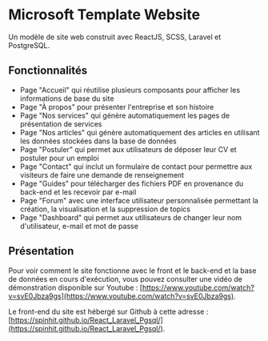 # Microsoft Template Website
Un modèle de site web construit avec ReactJS, SCSS, Laravel et PostgreSQL.

## Fonctionnalités
- Page "Accueil" qui réutilise plusieurs composants pour afficher les informations de base du site
- Page "À propos" pour présenter l'entreprise et son histoire
- Page "Nos services" qui génère automatiquement les pages de présentation de services
- Page "Nos articles" qui génère automatiquement des articles en utilisant les données stockées dans la base de données
- Page "Postuler" qui permet aux utilisateurs de déposer leur CV et postuler pour un emploi
- Page "Contact" qui inclut un formulaire de contact pour permettre aux visiteurs de faire une demande de renseignement
- Page "Guides" pour télécharger des fichiers PDF en provenance du back-end et les recevoir par e-mail
- Page "Forum" avec une interface utilisateur personnalisée permettant la création, la visualisation et la suppression de topics
- Page "Dashboard" qui permet aux utilisateurs de changer leur nom d'utilisateur, e-mail et mot de passe

## Présentation
Pour voir comment le site fonctionne avec le front et le back-end et la base de données en cours d'exécution, vous pouvez consulter une vidéo de démonstration disponible sur Youtube : [https://www.youtube.com/watch?v=svE0Jbza9gs](https://www.youtube.com/watch?v=svE0Jbza9gs).

Le front-end du site est hébergé sur Github à cette adresse : [https://spinhit.github.io/React_Laravel_Pgsql/](https://spinhit.github.io/React_Laravel_Pgsql/).

